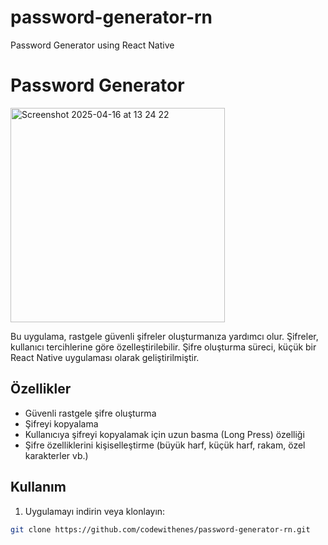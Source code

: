 # password-generator-rn
Password Generator using React Native
# Password Generator
<img width="343" alt="Screenshot 2025-04-16 at 13 24 22" src="https://github.com/user-attachments/assets/71b0f1fc-c95a-462d-ad90-519f2bd5f391" />

Bu uygulama, rastgele güvenli şifreler oluşturmanıza yardımcı olur. Şifreler, kullanıcı tercihlerine göre özelleştirilebilir. Şifre oluşturma süreci, küçük bir React Native uygulaması olarak geliştirilmiştir.

## Özellikler
- Güvenli rastgele şifre oluşturma
- Şifreyi kopyalama
- Kullanıcıya şifreyi kopyalamak için uzun basma (Long Press) özelliği
- Şifre özelliklerini kişiselleştirme (büyük harf, küçük harf, rakam, özel karakterler vb.)

## Kullanım

1. Uygulamayı indirin veya klonlayın:

```bash
git clone https://github.com/codewithenes/password-generator-rn.git
